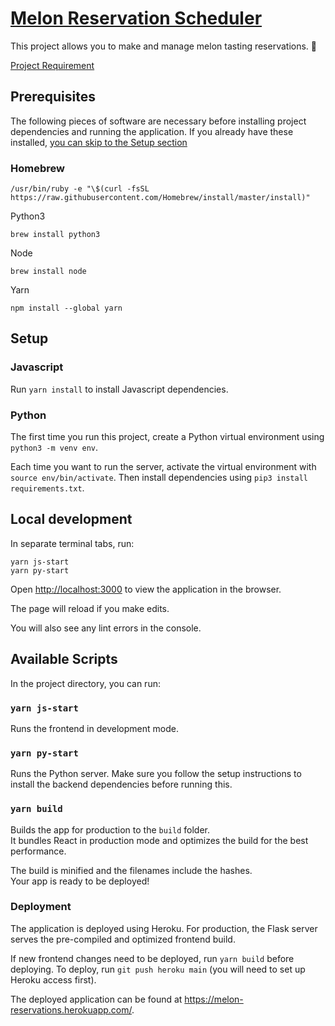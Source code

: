 # [Melon Reservation Scheduler](https://melon-reservations.herokuapp.com/)

This project allows you to make and manage melon tasting reservations. 🍉

[Project Requirement](https://docs.google.com/document/d/1g5WMLwezVuGCNnZBafREobcDDst8PgxElGPHfk7EgRI/edit)

## Prerequisites

The following pieces of software are necessary before installing project
dependencies and running the application. If you already have these
installed, [you can skip to the Setup section](#setup)

### Homebrew

```shell
/usr/bin/ruby -e "\$(curl -fsSL https://raw.githubusercontent.com/Homebrew/install/master/install)"
```

Python3

```shell
brew install python3
```

Node

```shell
brew install node
```

Yarn

```shell
npm install --global yarn
```

## Setup

### Javascript

Run `yarn install` to install Javascript dependencies.

### Python

The first time you run this project, create a Python virtual environment
using `python3 -m venv env`.

Each time you want to run the server, activate the virtual environment
with `source env/bin/activate`. Then install dependencies using
`pip3 install requirements.txt`.

## Local development

In separate terminal tabs, run:

```shell
yarn js-start
yarn py-start
```

Open [http://localhost:3000](http://localhost:3000) to view
the application in the browser.

The page will reload if you make edits.

You will also see any lint errors in the console.

## Available Scripts

In the project directory, you can run:

### `yarn js-start`

Runs the frontend in development mode.

### `yarn py-start`

Runs the Python server. Make sure you follow the setup instructions
to install the backend dependencies before running this.

### `yarn build`

Builds the app for production to the `build` folder.\
It bundles React in production mode and optimizes the build
for the best performance.

The build is minified and the filenames include the hashes.\
Your app is ready to be deployed!

### Deployment

The application is deployed using Heroku. For production, the Flask server
serves the pre-compiled and optimized frontend build.

If new frontend changes need to be deployed, run `yarn build` before deploying.
To deploy, run `git push heroku main` (you will need to set up Heroku access first).

The deployed application can be found at https://melon-reservations.herokuapp.com/.
